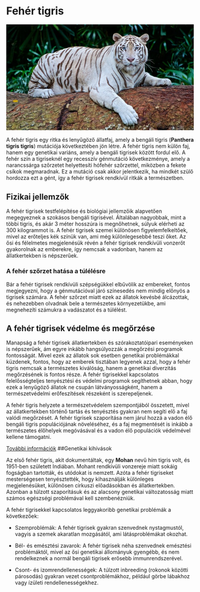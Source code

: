 # Fehér tigris 

![white tiger](img/white-tiger.jpg)

A fehér tigris egy ritka és lenyűgöző állatfaj, amely a bengáli tigris (**Panthera tigris tigris**) mutációja következtében jön létre. A fehér tigris nem külön faj, hanem egy genetikai variáns, amely a bengáli tigrisek között fordul elő. A fehér szín a tigriseknél egy recesszív génmutáció következménye, amely a narancssárga szőrzetet helyettesíti hófehér szőrzettel, miközben a fekete csíkok megmaradnak. Ez a mutáció csak akkor jelentkezik, ha mindkét szülő hordozza ezt a gént, így a fehér tigrisek rendkívül ritkák a természetben.

## Fizikai jellemzők

A fehér tigrisek testfelépítése és biológiai jellemzőik alapvetően megegyeznek a szokásos bengáli tigrisével. Általában nagyobbak, mint a többi tigris, és akár 3 méter hosszúra is megnőhetnek, súlyuk elérheti az 300 kilogrammot is. A fehér tigrisek szemei különösen figyelemfelkeltőek, mivel az erőteljes kék színük van, ami még különlegesebbé teszi őket. Az ősi és félelmetes megjelenésük révén a fehér tigrisek rendkívüli vonzerőt gyakorolnak az emberekre, így nemcsak a vadonban, hanem az állatkertekben is népszerűek.

### A fehér szőrzet hatása a túlélésre

Bár a fehér tigrisek rendkívüli szépségükkel elbűvölik az embereket, fontos megjegyezni, hogy a génmutációval járó színesedés nem mindig előnyös a tigrisek számára. A fehér szőrzet miatt ezek az állatok kevésbé álcázottak, és nehezebben olvadnak bele a természetes környezetükbe, ami megnehezíti számukra a vadászatot és a túlélést.

## A fehér tigrisek védelme és megőrzése

Manapság a fehér tigrisek állatkertekben és szórakoztatóipari eseményeken is népszerűek, ám egyre inkább hangsúlyozzák a megőrzési programok fontosságát. Mivel ezek az állatok sok esetben genetikai problémákkal küzdenek, fontos, hogy az emberek tisztában legyenek azzal, hogy a fehér tigris nemcsak a természetes kiválóság, hanem a genetikai diverzitás megőrzésének is fontos része. A fehér tigrisekkel kapcsolatos felelősségteljes tenyésztési és védelmi programok segíthetnek abban, hogy ezek a lenyűgöző állatok ne csupán látványosságként, hanem a természetvédelmi erőfeszítések részeként is szerepeljenek.

A fehér tigris helyzete a természetvédelem szempontjából összetett, mivel az állatkertekben történő tartás és tenyésztés gyakran nem segíti elő a faj valódi megőrzését. A fehér tigrisek szaporítása nem járul hozzá a vadon élő bengáli tigris populációjának növeléséhez, és a faj megmentését is inkább a természetes élőhelyek megóvásával és a vadon élő populációk védelmével kellene támogatni.

[További információk](https://hu.wikipedia.org/wiki/Feh%C3%A9r_tigris)
##Genetikai kihívások

Az első fehér tigris, akit dokumentáltak, egy **Mohan** nevű hím tigris volt, és 1951-ben született Indiában. Mohant rendkívüli vonzereje miatt sokáig fogságban tartották, és utódokat is nemzett. Azóta a fehér tigriseket mesterségesen tenyésztették, hogy kihasználják különleges megjelenésüket, különösen cirkuszi előadásokban és állatkertekben. Azonban a túlzott szaporításuk és az alacsony genetikai változatosság miatt számos egészségi problémával kell szembenézniük.

A fehér tigrisekkel kapcsolatos leggyakoribb genetikai problémák a következőek:

- Szemproblémák: A fehér tigrisek gyakran szenvednek nystagmustól, vagyis a szemek akaratlan mozgásától, ami látásproblémákat okozhat.

- Bél- és emésztési zavarok: A fehér tigrisek néha szenvednek emésztési problémáktól, mivel az ősi genetikai állományuk gyengébb, és nem rendelkeznek a normál bengáli tigrisek erősebb immunrendszerével.

- Csont- és izomrendellenességek: A túlzott inbreeding (rokonok közötti párosodás) gyakran vezet csontproblémákhoz, például görbe lábakhoz vagy ízületi rendellenességekhez.
